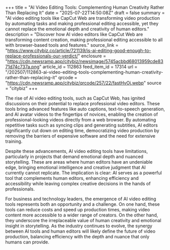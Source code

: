 +++
title = "AI Video Editing Tools: Complementing Human Creativity Rather Than Replacing It"
date = "2025-07-22T14:50:08Z"
draft = false
summary = "AI video editing tools like CapCut Web are transforming video production by automating tasks and making professional editing accessible, yet they cannot replace the emotional depth and creativity of human editors."
description = "Discover how AI video editors like CapCut Web are transforming content creation, making professional editing accessible to all with browser-based tools and features."
source_link = "https://www.citybiz.co/article/721139/is-ai-editing-good-enough-to-replace-professionals-our-verdict/"
enclosure = "https://cdn.newsramp.app/citybiz/newsimage/5745acbbd68013959cde8371d74c737a.png"
article_id = 112863
feed_item_id = 17314
url = "/202507/112863-ai-video-editing-tools-complementing-human-creativity-rather-than-replacing-it"
qrcode = "https://cdn.newsramp.app/citybiz/qrcode/257/22/fastHvOj.webp"
source = "citybiz"
+++

<p>The rise of AI video editing tools, such as CapCut Web, has ignited discussions on their potential to replace professional video editors. These tools bring advanced features like auto captions, text-to-speech generation, and AI avatar videos to the fingertips of novices, enabling the creation of professional-looking videos directly from a web browser. By automating repetitive tasks such as syncing clips and generating subtitles, AI editors significantly cut down on editing time, democratizing video production by removing the barriers of expensive software and the need for extensive training.</p><p>Despite these advancements, AI video editing tools have limitations, particularly in projects that demand emotional depth and nuanced storytelling. These are areas where human editors have an undeniable edge, bringing emotional intelligence and creative judgment that AI currently cannot replicate. The implication is clear: AI serves as a powerful tool that complements human editors, enhancing efficiency and accessibility while leaving complex creative decisions in the hands of professionals.</p><p>For business and technology leaders, the emergence of AI video editing tools represents both an opportunity and a challenge. On one hand, these tools can reduce costs and speed up production times, making video content more accessible to a wider range of creators. On the other hand, they underscore the irreplaceable value of human creativity and emotional insight in storytelling. As the industry continues to evolve, the synergy between AI tools and human editors will likely define the future of video production, balancing efficiency with the depth and nuance that only humans can provide.</p>